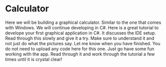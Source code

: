 # Calculator

Here we will be building a graphical calculator. Similar to the one that comes with Windows. We will continue developing in C#.
Here is a great tutorial to develope your first graphical application in C#. It discusses the IDE setup. Read through this slowly
and give it a try. Make sure to understand it and not just do what the pictures say. Let me know when you have finished. You do not
need to upload any code here for this one. Just go have some fun working with the app. Read through it and work through the tutorial
a few times until it is crystal clear!
